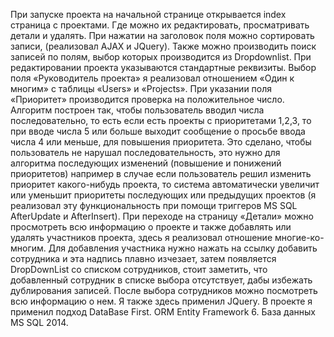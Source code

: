 При запуске проекта на начальной странице открывается index страница с проектами. Где можно их редактировать, просматривать детали и удалять.
При нажатии на заголовок поля можно сортировать записи, (реализовал AJAX и JQuery).
Также можно производить поиск записей по полям, выбор которых производится из Dropdownlist.
При редактировании проекта указываются стандартные реквизиты. Выбор поля «Руководитель проекта» я реализовал отношением «Один к многим» с таблицы «Users» и «Projects».
При указании поля «Приоритет» производится проверка на положительное число. Алгоритм построен так, чтобы пользователь вводил числа последовательно, то есть если есть проекты с приоритетами 1,2,3, то при вводе числа 5 или больше выходит сообщение о просьбе ввода числа 4 или меньше, для повышения приоритета. Это сделано, чтобы пользователь не нарушал последовательность, это нужно для алгоритма последующих изменений (повышение и понижений приоритетов)  например в случае если пользователь решил изменить приоритет какого-нибудь проекта, то система автоматически увеличит или уменьшит приоритеты последующих или предыдущих проектов (я реализовал эту функциональность при помощи триггеров MS SQL  AfterUpdate и AfterInsert).
При переходе на страницу «Детали» можно просмотреть всю информацию о проекте  и также добавлять или удалять участников проекта, здесь я реализовал отношение многие-ко-многим.
Для добавления участника нужно нажать на ссылку добавить сотрудника и эта надпись плавно изчезает, затем появляется DropDownList  со списком сотрудников, стоит заметить, что добавленный сотрудник в списке выбора отсутствует, дабы избежать дублирования записей. После выбора сотрудников можно посмотреть всю информацию о нем. Я также здесь применил JQuery.
В проекте я применил подход DataBase First. ORM Entity Framework 6. База данных MS SQL 2014.
